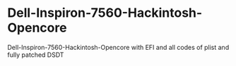 # Dell-Inspiron-7560-Hackintosh-Opencore
Dell-Inspiron-7560-Hackintosh-Opencore with EFI and all codes of plist and fully patched DSDT
